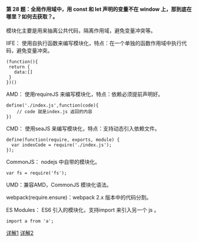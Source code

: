 #### 第 28 题：全局作用域中，用 const 和 let 声明的变量不在 window 上，那到底在哪里？如何去获取？。

模块化主要是用来抽离公共代码，隔离作用域，避免变量冲突等。

IIFE： 使用自执行函数来编写模块化，特点：在一个单独的函数作用域中执行代码，避免变量冲突。
 ```angular2html
(function(){
  return {
	data:[]
  }
})()
```

AMD： 使用requireJS 来编写模块化，特点：依赖必须提前声明好。
```angular2html
define('./index.js',function(code){
	// code 就是index.js 返回的内容
})
```

CMD： 使用seaJS 来编写模块化，特点：支持动态引入依赖文件。
```angular2html
define(function(require, exports, module) {  
  var indexCode = require('./index.js');
});
```

CommonJS： nodejs 中自带的模块化。
```angular2html
var fs = require('fs');
```

UMD：兼容AMD，CommonJS 模块化语法。

webpack(require.ensure)：webpack 2.x 版本中的代码分割。

ES Modules： ES6 引入的模块化，支持import 来引入另一个 js 。
```angular2html
import a from 'a';
```

[详解1](https://blog.csdn.net/dadadeganhuo/article/details/86777249)
[详解2](https://blog.csdn.net/ImagineCode/article/details/81590538)

